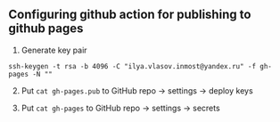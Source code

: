 ## Configuring github action for publishing to github pages  

1. Generate key pair

```shell
ssh-keygen -t rsa -b 4096 -C "ilya.vlasov.inmost@yandex.ru" -f gh-pages -N ""
```

2. Put ```cat gh-pages.pub``` to GitHub repo -> settings -> deploy keys

3. Put ```cat gh-pages``` to GitHub repo -> settings -> secrets
